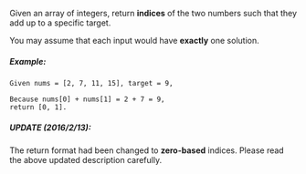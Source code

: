 Given an array of integers, return **indices** of the two numbers such that they add up to a specific target.

You may assume that each input would have **exactly** one solution.

##### Example:
``` 
Given nums = [2, 7, 11, 15], target = 9,

Because nums[0] + nums[1] = 2 + 7 = 9,
return [0, 1].
```

##### UPDATE (2016/2/13):
The return format had been changed to **zero-based** indices. Please read the above updated description carefully.